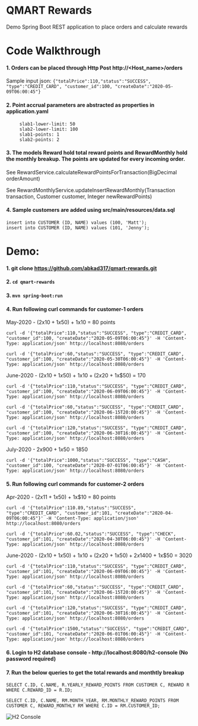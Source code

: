 # QMART Rewards
Demo Spring Boot REST application to place orders and calculate rewards

# Code Walkthrough
#### 1. Orders can be placed through Http Post http://<Host_name>/orders
Sample input json:
```{"totalPrice":110,"status":"SUCCESS", "type":"CREDIT_CARD", "customer_id":100, "createDate":"2020-05-09T06:00:45"}``` 
#### 2. Point accrual parameters are abstracted as properties in application.yaml
```rewards:
     slab1-lower-limit: 50
     slab2-lower-limit: 100
     slab1-points: 1
     slab2-points: 2
```
#### 3. The models Reward hold total reward points and RewardMonthly hold the monthly breakup. The points are updated for every incoming order.

See RewardService.calculateRewardPointsForTransaction(BigDecimal orderAmount)

See RewardMonthlyService.updateInsertRewardMonthly(Transaction transaction, Customer customer, Integer newRewardPoints)

#### 4. Sample customers are added using src/main/resources/data.sql

```
insert into CUSTOMER (ID, NAME) values (100, 'Matt');
insert into CUSTOMER (ID, NAME) values (101, 'Jenny');
```

# Demo:
#### 1. git clone https://github.com/abkad317/qmart-rewards.git
#### 2. ```cd qmart-rewards```
#### 3. ```mvn spring-boot:run```
#### 4. Run following curl commands for customer-1 orders

May-2020 - (2x$10 + 1x$50) + 1x10 = 80 points

```curl -d '{"totalPrice":110,"status":"SUCCESS", "type":"CREDIT_CARD", "customer_id":100, "createDate":"2020-05-09T06:00:45"}' -H 'Content-Type: application/json' http://localhost:8080/orders```

```curl -d '{"totalPrice":60,"status":"SUCCESS", "type":"CREDIT_CARD", "customer_id":100, "createDate":"2020-05-30T06:00:45"}' -H 'Content-Type: application/json' http://localhost:8080/orders```

June-2020 - (2x$10 + 1x$50) + 1x$10 + (2x$20 + 1x$50) = 170

```curl -d '{"totalPrice":110,"status":"SUCCESS", "type":"CREDIT_CARD", "customer_id":100, "createDate":"2020-06-09T06:00:45"}' -H 'Content-Type: application/json' http://localhost:8080/orders```

```curl -d '{"totalPrice":60,"status":"SUCCESS", "type":"CREDIT_CARD", "customer_id":100, "createDate":"2020-06-15T20:00:45"}' -H 'Content-Type: application/json' http://localhost:8080/orders```

```curl -d '{"totalPrice":120,"status":"SUCCESS", "type":"CREDIT_CARD", "customer_id":100, "createDate":"2020-06-30T16:00:45"}' -H 'Content-Type: application/json' http://localhost:8080/orders```

July-2020 - 2x$900 + 1x$50 = 1850

```curl -d '{"totalPrice":1000,"status":"SUCCESS", "type":"CASH", "customer_id":100, "createDate":"2020-07-01T06:00:45"}' -H 'Content-Type: application/json' http://localhost:8080/orders```

#### 5. Run following curl commands for customer-2 orders

Apr-2020 - (2x$11 + 1x$50) + 1x$10 = 80 points

```curl -d '{"totalPrice":110.89,"status":"SUCCESS", "type":"CREDIT_CARD", "customer_id":101, "createDate":"2020-04-09T06:00:45"}' -H 'Content-Type: application/json' http://localhost:8080/orders```

```curl -d '{"totalPrice":60.02,"status":"SUCCESS", "type":"CHECK", "customer_id":101, "createDate":"2020-04-30T06:00:45"}' -H 'Content-Type: application/json' http://localhost:8080/orders```

June-2020 - (2x$10 + 1x$50) + 1x$10 + (2x$20 + 1x$50) + 2x$1400 + 1x$50 = 3020

```curl -d '{"totalPrice":110,"status":"SUCCESS", "type":"CREDIT_CARD", "customer_id":101, "createDate":"2020-06-09T06:00:45"}' -H 'Content-Type: application/json' http://localhost:8080/orders```

```curl -d '{"totalPrice":60,"status":"SUCCESS", "type":"CREDIT_CARD", "customer_id":101, "createDate":"2020-06-15T20:00:45"}' -H 'Content-Type: application/json' http://localhost:8080/orders```

```curl -d '{"totalPrice":120,"status":"SUCCESS", "type":"CREDIT_CARD", "customer_id":101, "createDate":"2020-06-30T16:00:45"}' -H 'Content-Type: application/json' http://localhost:8080/orders```

```curl -d '{"totalPrice":1500,"status":"SUCCESS", "type":"CREDIT_CARD", "customer_id":101, "createDate":"2020-06-01T06:00:45"}' -H 'Content-Type: application/json' http://localhost:8080/orders```


#### 6. Login to H2 database console - http://localhost:8080/h2-console (No password required)

#### 7. Run the below queries to get the total rewards and monthtly breakup

```SELECT C.ID, C.NAME, R.YEARLY_REWARD_POINTS FROM CUSTOMER C, REWARD R WHERE C.REWARD_ID = R.ID;```
      
```SELECT C.ID, C.NAME, RM.MONTH_YEAR, RM.MONTHLY_REWARD_POINTS FROM CUSTOMER C, REWARD_MONTHLY RM WHERE C.ID = RM.CUSTOMER_ID;```

![H2 Console](/images/h2-console.png)
